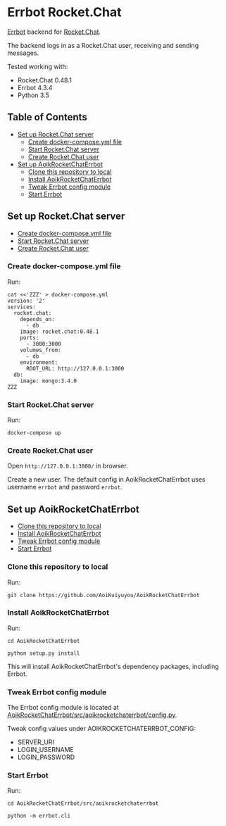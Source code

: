 # Errbot Rocket.Chat
[Errbot](http://errbot.io/) backend for [Rocket.Chat](https://rocket.chat/).

The backend logs in as a Rocket.Chat user, receiving and sending messages.

Tested working with:
- Rocket.Chat 0.48.1
- Errbot 4.3.4
- Python 3.5

## Table of Contents
- [Set up Rocket.Chat server](#set-up-rocketchat-server)
  - [Create docker-compose.yml file](#create-docker-composeyml-file)
  - [Start Rocket.Chat server](#start-rocketchat-server)
  - [Create Rocket.Chat user](#create-rocketchat-user)
- [Set up AoikRocketChatErrbot](#set-up-aoikrocketchaterrbot)
  - [Clone this repository to local](#clone-this-repository-to-local)
  - [Install AoikRocketChatErrbot](#install-aoikrocketchaterrbot)
  - [Tweak Errbot config module](#tweak-errbot-config-module)
  - [Start Errbot](#start-errbot)

## Set up Rocket.Chat server
- [Create docker-compose.yml file](#create-docker-composeyml-file)
- [Start Rocket.Chat server](#start-rocketchat-server)
- [Create Rocket.Chat user](#create-rocketchat-user)

### Create docker-compose.yml file
Run:
```
cat <<'ZZZ' > docker-compose.yml
version: '2'
services:
  rocket.chat:
    depends_on:
      - db
    image: rocket.chat:0.48.1
    ports:
      - 3000:3000
    volumes_from:
      - db
    environment:
      ROOT_URL: http://127.0.0.1:3000
  db:
    image: mongo:3.4.0
ZZZ
```

### Start Rocket.Chat server
Run:
```
docker-compose up
```

### Create Rocket.Chat user
Open `http://127.0.0.1:3000/` in browser.

Create a new user. The default config in AoikRocketChatErrbot uses username
`errbot` and password `errbot`.

## Set up AoikRocketChatErrbot
- [Clone this repository to local](#clone-this-repository-to-local)
- [Install AoikRocketChatErrbot](#install-aoikrocketchaterrbot)
- [Tweak Errbot config module](#tweak-errbot-config-module)
- [Start Errbot](#start-errbot)

### Clone this repository to local
Run:
```
git clone https://github.com/AoiKuiyuyou/AoikRocketChatErrbot
```

### Install AoikRocketChatErrbot
Run:
```
cd AoikRocketChatErrbot

python setup.py install
```

This will install AoikRocketChatErrbot's dependency packages, including Errbot.

### Tweak Errbot config module
The Errbot config module is located at
[AoikRocketChatErrbot/src/aoikrocketchaterrbot/config.py](/src/aoikrocketchaterrbot/config.py).

Tweak config values under AOIKROCKETCHATERRBOT_CONFIG:
- SERVER_URI
- LOGIN_USERNAME
- LOGIN_PASSWORD

### Start Errbot
Run:
```
cd AoikRocketChatErrbot/src/aoikrocketchaterrbot

python -m errbot.cli
```
